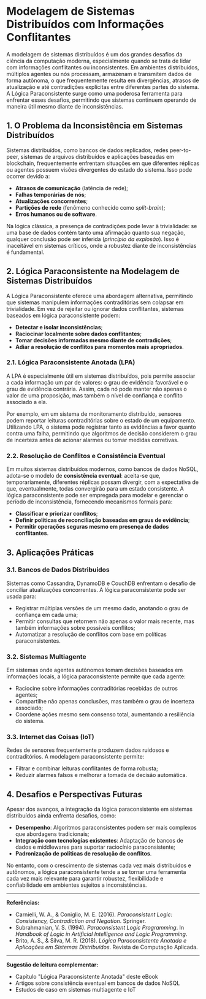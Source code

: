 # Modelagem de Sistemas Distribuídos com Informações Conflitantes

A modelagem de sistemas distribuídos é um dos grandes desafios da ciência da computação moderna, especialmente quando se trata de lidar com informações conflitantes ou inconsistentes. Em ambientes distribuídos, múltiplos agentes ou nós processam, armazenam e transmitem dados de forma autônoma, o que frequentemente resulta em divergências, atrasos de atualização e até contradições explícitas entre diferentes partes do sistema. A Lógica Paraconsistente surge como uma poderosa ferramenta para enfrentar esses desafios, permitindo que sistemas continuem operando de maneira útil mesmo diante de inconsistências.

## 1. O Problema da Inconsistência em Sistemas Distribuídos

Sistemas distribuídos, como bancos de dados replicados, redes peer-to-peer, sistemas de arquivos distribuídos e aplicações baseadas em blockchain, frequentemente enfrentam situações em que diferentes réplicas ou agentes possuem visões divergentes do estado do sistema. Isso pode ocorrer devido a:

- **Atrasos de comunicação** (latência de rede);
- **Falhas temporárias de nós**;
- **Atualizações concorrentes**;
- **Partições de rede** (fenômeno conhecido como *split-brain*);
- **Erros humanos ou de software**.

Na lógica clássica, a presença de contradições pode levar à trivialidade: se uma base de dados contém tanto uma afirmação quanto sua negação, qualquer conclusão pode ser inferida (*princípio da explosão*). Isso é inaceitável em sistemas críticos, onde a robustez diante de inconsistências é fundamental.

## 2. Lógica Paraconsistente na Modelagem de Sistemas Distribuídos

A Lógica Paraconsistente oferece uma abordagem alternativa, permitindo que sistemas manipulem informações contraditórias sem colapsar em trivialidade. Em vez de rejeitar ou ignorar dados conflitantes, sistemas baseados em lógica paraconsistente podem:

- **Detectar e isolar inconsistências**;
- **Raciocinar localmente sobre dados conflitantes**;
- **Tomar decisões informadas mesmo diante de contradições**;
- **Adiar a resolução de conflitos para momentos mais apropriados**.

### 2.1. Lógica Paraconsistente Anotada (LPA)

A LPA é especialmente útil em sistemas distribuídos, pois permite associar a cada informação um par de valores: o grau de evidência favorável e o grau de evidência contrária. Assim, cada nó pode manter não apenas o valor de uma proposição, mas também o nível de confiança e conflito associado a ela.

Por exemplo, em um sistema de monitoramento distribuído, sensores podem reportar leituras contraditórias sobre o estado de um equipamento. Utilizando LPA, o sistema pode registrar tanto as evidências a favor quanto contra uma falha, permitindo que algoritmos de decisão considerem o grau de incerteza antes de acionar alarmes ou tomar medidas corretivas.

### 2.2. Resolução de Conflitos e Consistência Eventual

Em muitos sistemas distribuídos modernos, como bancos de dados NoSQL, adota-se o modelo de **consistência eventual**: aceita-se que, temporariamente, diferentes réplicas possam divergir, com a expectativa de que, eventualmente, todas convergirão para um estado consistente. A lógica paraconsistente pode ser empregada para modelar e gerenciar o período de inconsistência, fornecendo mecanismos formais para:

- **Classificar e priorizar conflitos**;
- **Definir políticas de reconciliação baseadas em graus de evidência**;
- **Permitir operações seguras mesmo em presença de dados conflitantes**.

## 3. Aplicações Práticas

### 3.1. Bancos de Dados Distribuídos

Sistemas como Cassandra, DynamoDB e CouchDB enfrentam o desafio de conciliar atualizações concorrentes. A lógica paraconsistente pode ser usada para:

- Registrar múltiplas versões de um mesmo dado, anotando o grau de confiança em cada uma;
- Permitir consultas que retornem não apenas o valor mais recente, mas também informações sobre possíveis conflitos;
- Automatizar a resolução de conflitos com base em políticas paraconsistentes.

### 3.2. Sistemas Multiagente

Em sistemas onde agentes autônomos tomam decisões baseados em informações locais, a lógica paraconsistente permite que cada agente:

- Raciocine sobre informações contraditórias recebidas de outros agentes;
- Compartilhe não apenas conclusões, mas também o grau de incerteza associado;
- Coordene ações mesmo sem consenso total, aumentando a resiliência do sistema.

### 3.3. Internet das Coisas (IoT)

Redes de sensores frequentemente produzem dados ruidosos e contraditórios. A modelagem paraconsistente permite:

- Filtrar e combinar leituras conflitantes de forma robusta;
- Reduzir alarmes falsos e melhorar a tomada de decisão automática.

## 4. Desafios e Perspectivas Futuras

Apesar dos avanços, a integração da lógica paraconsistente em sistemas distribuídos ainda enfrenta desafios, como:

- **Desempenho**: Algoritmos paraconsistentes podem ser mais complexos que abordagens tradicionais;
- **Integração com tecnologias existentes**: Adaptação de bancos de dados e middlewares para suportar raciocínio paraconsistente;
- **Padronização de políticas de resolução de conflitos**.

No entanto, com o crescimento de sistemas cada vez mais distribuídos e autônomos, a lógica paraconsistente tende a se tornar uma ferramenta cada vez mais relevante para garantir robustez, flexibilidade e confiabilidade em ambientes sujeitos a inconsistências.

---

**Referências:**

- Carnielli, W. A., & Coniglio, M. E. (2016). *Paraconsistent Logic: Consistency, Contradiction and Negation*. Springer.
- Subrahmanian, V. S. (1994). *Paraconsistent Logic Programming*. In *Handbook of Logic in Artificial Intelligence and Logic Programming*.
- Brito, A. S., & Silva, M. R. (2018). *Lógica Paraconsistente Anotada e Aplicações em Sistemas Distribuídos*. Revista de Computação Aplicada.

---

**Sugestão de leitura complementar:**  
- Capítulo "Lógica Paraconsistente Anotada" deste eBook  
- Artigos sobre consistência eventual em bancos de dados NoSQL  
- Estudos de caso em sistemas multiagente e IoT
